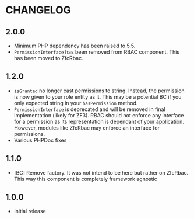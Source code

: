 # CHANGELOG

## 2.0.0

* Minimum PHP dependency has been raised to 5.5.
* `PermissionInterface` has been removed from RBAC component. This has been moved to ZfcRbac.

## 1.2.0

* `isGranted` no longer cast permissions to string. Instead, the permission is now given to your role entity as it. This
may be a potential BC if you only expected string in your `hasPermission` method.
* `PermissionInterface` is deprecated and will be removed in final implementation (likely for ZF3). RBAC should not
enforce any interface for a permission as its representation is dependant of your application. However, modules
like ZfcRbac may enforce an interface for permissions.
* Various PHPDoc fixes

## 1.1.0

* [BC] Remove factory. It was not intend to be here but rather on ZfcRbac. This way this component is completely
framework agnostic

## 1.0.0

* Initial release
